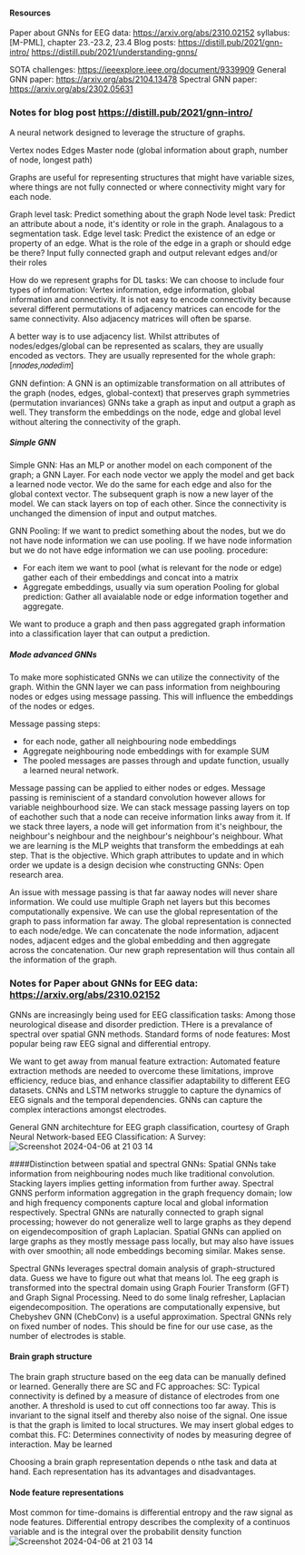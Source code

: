 #### Resources 

Paper about GNNs for EEG data: https://arxiv.org/abs/2310.02152
syllabus: [M-PML], chapter 23.-23.2, 23.4
Blog posts:
https://distill.pub/2021/gnn-intro/
https://distill.pub/2021/understanding-gnns/

SOTA challenges:
https://ieeexplore.ieee.org/document/9339909
General GNN paper:
https://arxiv.org/abs/2104.13478
Spectral GNN paper:
https://arxiv.org/abs/2302.05631



### Notes for blog post https://distill.pub/2021/gnn-intro/

A neural network designed to leverage the structure of graphs.

Vertex nodes
Edges
Master node (global information about graph, number of node, longest path)

Graphs are useful for representing structures that might have variable sizes, where things are not fully connected or where connectivity might vary for each node. 

Graph level task: Predict something about the graph
Node level task: Predict an attribute about a node, it's identity or role in the graph. Analagous to a segmentation task. 
Edge level task: Predict the existence of an edge or property of an edge. What is the role of the edge in a graph or should edge be there? Input fully connected graph and output relevant edges and/or their roles

How do we represent graphs for DL tasks:
We can choose to include four types of information: Vertex information, edge information, global information and connectivity. 
It is not easy to encode connectivity because several different permutations of adjacency matrices can encode for the same connectivity. Also adjacency matrices will often be sparse.

A better way is to use adjacency list. 
Whilst attributes of nodes/edges/global can be represented as scalars, they are usually encoded as vectors. They are usually represented for the whole graph: [𝑛𝑛𝑜𝑑𝑒𝑠,𝑛𝑜𝑑𝑒𝑑𝑖𝑚]

GNN defintion:
A GNN is an optimizable transformation on all attributes of the graph (nodes, edges, global-context) that preserves graph symmetries (permutation invariances)
GNNs take a graph as input and output a graph as well. They transform the embeddings on the node, edge and global level without altering the connectivity of the graph. 

##### Simple GNN
Simple GNN: Has an MLP or another model on each component of the graph; a GNN Layer. For each node vector we apply the model and get back a learned node vector. We do the same for each edge and also for the global context vector. 
The subsequent graph is now a new layer of the model. We can stack layers on top of each other. 
Since the connectivity is unchanged the dimension of input and output matches. 

GNN Pooling:
If we want to predict something about the nodes, but we do not have node information we can use pooling. If we have node information but we do not have edge information we can use pooling. 
procedure:
- For each item we want to pool (what is relevant for the node or edge) gather each of their embeddings and concat into a matrix
- Aggregate embeddings, usually via sum operation
Pooling for global prediction: Gather all avaialable node or edge information together and aggregate.

We want to produce a graph and then pass aggregated graph information into a classification layer that can output a prediction. 

##### Mode advanced GNNs
To make more sophisticated GNNs we can utilize the connectivity of the graph. Within the GNN layer we can pass information from neighbouring nodes or edges using message passing. 
This will influence the embeddings of the nodes or edges. 

Message passing steps: 
- for each node, gather all neighbouring node embeddings
- Aggregate neighbouring node embeddings with for example SUM
- The pooled messages are passes through and update function, usually a learned neural network.

Message passing can be applied to either nodes or edges. Message passing is reminiscient of a standard convolution however allows for variable neighbourhood size. 
We can stack message passing layers on top of eachother such that a node can receive information links away from it. If we stack three layers, a node will get information from it's neighbour, the neighbour's neighbour and the neighbour's neighbour's neighbour. 
What we are learning is the MLP weights that transform the embeddings at eah step. That is the objective. 
Which graph attributes to update and in which order we update is a design decision whe constructing GNNs: Open research area. 

An issue with message passing is that far aaway nodes will never share information. We could use multiple Graph net layers but this becomes computationally expensive. 
We can use the global representation of the graph to pass information far away. The global representation is connected to each node/edge. 
We can concatenate the node information, adjacent nodes, adjacent edges and the global embedding and then aggregate across the concatenation. Our new graph representation will thus contain all the information of the graph. 

### Notes for Paper about GNNs for EEG data: https://arxiv.org/abs/2310.02152

GNNs are increasingly being used for EEG classification tasks: Among those neurological disease and disorder prediction. 
THere is a prevalance of spectral over spatial GNN methods. 
Standard forms of node features: Most popular being raw EEG signal and differential entropy. 

We want to get away from manual feature extraction:  Automated feature extraction methods are needed to overcome these limitations, improve efficiency, reduce bias, and enhance classifier adaptability to different EEG datasets.
CNNs and LSTM networks struggle to capture the dynamics of EEG signals and the temporal dependencies. 
GNNs can capture the complex interactions amongst electrodes. 

General GNN architechture for EEG graph classification, courtesy of Graph Neural Network-based EEG Classification: A Survey: 
![Screenshot 2024-04-06 at 21 03 14](https://github.com/kaspargesII/AML_project_gnn/assets/117733606/2d2801f1-458d-423b-9cd6-fcbacacfbb1b)

####Distinction between spatial and spectral GNNs:
Spatial GNNs take information from neighbouring nodes much like traditional convolution. Stacking layers implies getting information from further away. 
Spectral GNNS perform information aggregation in the graph frequency domain; low and high frequency components capture local and global information respectively. 
Spectral GNNs are naturally connected to graph signal processing; however do not generalize well to large graphs as they depend on eigendecomposition of graph Laplacian. Spatial GNNs can applied on large graphs as they mostly 
message pass locally, but may also have issues with over smoothin; all node embeddings becoming similar. Makes sense. 

Spectral GNNs leverages spectral domain analysis of graph-structured data. Guess we have to figure out what that means lol. The eeg graph is transformed into the spectral domain using Graph Fourier Transform (GFT) and Graph Signal Processing. Need to do some linalg refresher, Laplacian eigendecomposition. The operations are computationally expensive, but Chebyshev GNN (ChebConv) is a useful approximation. Spectral GNNs rely on fixed number of nodes. This should be fine for our use case, as the number of electrodes is stable. 

#### Brain graph structure
The brain graph structure based on the eeg data can be manually defined or learned. Generally there are SC and FC approaches:
SC:
Typical connectivity is defined by a measure of distance of electrodes from one another. A threshold is used to cut off connections too far away. 
This is invariant to the signal itself and thereby also noise of the signal. One issue is that the graph is limited to local structures. 
We may insert global edges to combat this. 
FC: 
Determines connectivity of nodes by measuring degree of interaction. 
May be learned 

Choosing a brain graph representation depends o nthe task and data at hand. Each representation has its advantages and disadvantages. 

#### Node feature representations
Most common for time-domains is differential entropy and the raw signal as node features. 
Differential entropy describes the complexity of a continuos variable and is the integral over the probabilit density function 
![Screenshot 2024-04-06 at 21 03 14](https://github.com/kaspargesII/AML_project_gnn/assets/117733606/2d2801f1-458d-423b-9cd6-fcbacacfbb1b)



















